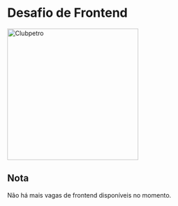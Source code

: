 # Desafio de Frontend

<img src="./img/logo-clubpetro.png"
     alt="Clubpetro" width="300">
     
     
## Nota

Não há mais vagas de frontend disponíveis no momento.
